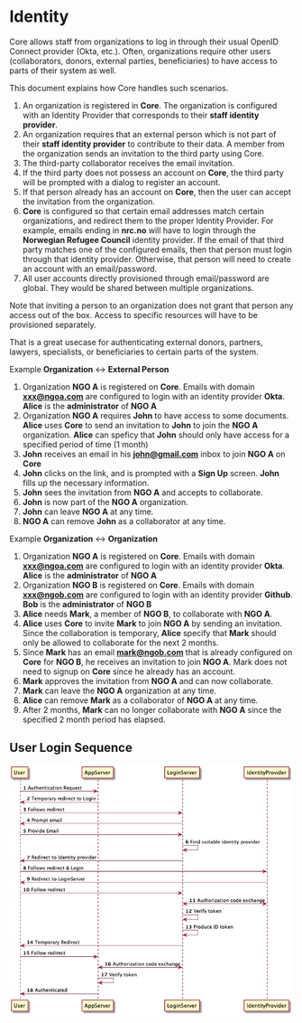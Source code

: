 # Identity

Core allows staff from organizations to log in through their usual OpenID Connect provider (Okta, etc.). Often,
organizations require other users (collaborators, donors, external parties, beneficiaries) to have access to parts of
their system as well.

This document explains how Core handles such scenarios.

1. An organization is registered in **Core**. The organization is configured with an Identity Provider that corresponds
   to their **staff identity provider**.
2. An organization requires that an external person which is not part of their **staff identity provider** to contribute
   to their data. A member from the organization sends an invitation to the third party using Core.
3. The third-party collaborator receives the email invitation.
4. If the third party does not possess an account on **Core**, the third party will be prompted with a dialog to
   register an account.
5. If that person already has an account on **Core**, then the user can accept the invitation from the organization.
6. **Core** is configured so that certain email addresses match certain organizations, and redirect them to the proper
   Identity Provider. For example, emails ending in **nrc.no** will have to login through the **Norwegian Refugee
   Council** identity provider. If the email of that third party matches one of the configured emails, then that person
   must login through that identity provider. Otherwise, that person will need to create an account with an
   email/password.
7. All user accounts directly provisioned through email/password are global. They would be shared between multiple
   organizations.

Note that inviting a person to an organization does not grant that person any access out of the box. Access to specific
resources will have to be provisioned separately.

That is a great usecase for authenticating external donors, partners, lawyers, specialists, or beneficiaries to certain
parts of the system.

Example **Organization** <-> **External Person**

1. Organization **NGO A** is registered on **Core**. Emails with domain **xxx@ngoa.com** are configured to login with an
   identity provider **Okta**. **Alice** is the **administrator** of **NGO A**
2. Organization **NGO A** requires **John** to have access to some documents. **Alice** uses **Core** to send an
   invitation to **John** to join the **NGO A** organization. **Alice** can speficy that **John** should only have
   access for a specified period of time (1 month)
3. **John** receives an email in his **john@gmail.com** inbox to join **NGO A** on **Core**
4. **John** clicks on the link, and is prompted with a **Sign Up** screen. **John** fills up the necessary information.
5. **John** sees the invitation from **NGO A** and accepts to collaborate.
6. **John** is now part of the **NGO A** organization.
7. **John** can leave **NGO A** at any time.
8. **NGO A** can remove **John** as a collaborator at any time.

Example **Organization** <-> **Organization**

1. Organization **NGO A** is registered on **Core**. Emails with domain **xxx@ngoa.com** are configured to login with an
   identity provider **Okta**. **Alice** is the **administrator** of **NGO A**
2. Organization **NGO B** is registered on **Core**. Emails with domain **xxx@ngob.com** are configured to login with an
   identity provider **Github**. **Bob** is the **administrator** of **NGO B**
3. **Alice** needs **Mark**, a member of **NGO B**, to collaborate with **NGO A**.
4. **Alice** uses **Core** to invite **Mark** to join **NGO A** by sending an invitation. Since the collaboration is
   temporary, **Alice** specify that **Mark** should only be allowed to collaborate for the next 2 months.
5. Since **Mark** has an email **mark@ngob.com** that is already configured on **Core** for **NGO B**, he receives an
   invitation to join **NGO A**. Mark does not need to signup on **Core** since he already has an account.
6. **Mark** approves the invitation from **NGO A** and can now collaborate.
7. **Mark** can leave the **NGO A** organization at any time.
8. **Alice** can remove **Mark** as a collaborator of **NGO A** at any time.
9. After 2 months, **Mark** can no longer collaborate with **NGO A** since the specified 2 month period has elapsed.

## User Login Sequence
![login sequence](images/login_sequence.jpg)
